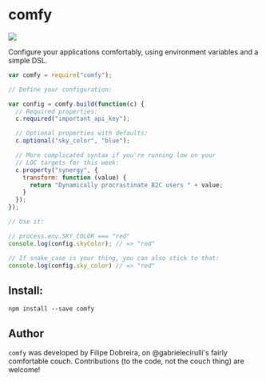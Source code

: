 # comfy

![](http://i.imgur.com/Eq6r1Q2.png)

Configure your applications comfortably, using environment variables
and a simple DSL.

```js
var comfy = require("comfy");

// Define your configuration:

var config = comfy.build(function(c) {
  // Required properties:
  c.required("important_api_key");

  // Optional properties with defaults:
  c.optional("sky_color", "blue");

  // More complicated syntax if you're running low on your
  // LOC targets for this week:
  c.property("synergy", {
    transform: function (value) {
      return "Dynamically procrastinate B2C users " + value;
    }
  });
});

// Use it:

// process.env.SKY_COLOR === "red"
console.log(config.skyColor); // => "red"

// If snake_case is your thing, you can also stick to that:
console.log(config.sky_color) // => "red"
```

## Install:

```
npm install --save comfy
```

## Author

`comfy` was developed by Filipe Dobreira, on @gabrielecirulli's fairly comfortable couch. Contributions (to the code, not the couch thing) are welcome!
